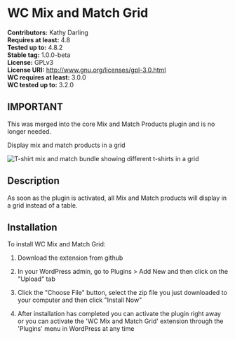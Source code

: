 # WC Mix and Match Grid #

**Contributors:** Kathy Darling      
**Requires at least:** 4.8      
**Tested up to:** 4.8.2      
**Stable tag:** 1.0.0-beta  
**License:** GPLv3      
**License URI:** http://www.gnu.org/licenses/gpl-3.0.html      
**WC requires at least:** 3.0.0      
**WC tested up to:** 3.2.0      

## IMPORTANT ##
This was merged into the core Mix and Match Products plugin and is no longer needed.

Display mix and match products in a grid

![T-shirt mix and match bundle showing different t-shirts in a grid](https://user-images.githubusercontent.com/507025/34388701-2f7301c0-eb03-11e7-9c2b-200c43a0e675.png)

## Description ##

As soon as the plugin is activated, all Mix and Match products will display in a grid instead of a table.

## Installation ##

To install WC Mix and Match Grid:

1. Download the extension from github

2. In your WordPress admin, go to Plugins > Add New and then click on the "Upload" tab

3. Click the "Choose File" button, select the zip file you just downloaded to your computer and then click "Install Now"

4. After installation has completed you can activate the plugin right away or you can activate the 'WC Mix and Match Grid' extension through the 'Plugins' menu in WordPress at any time
